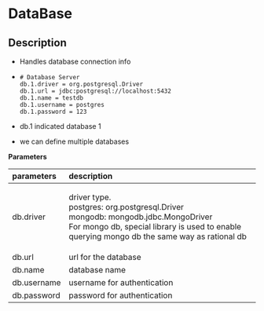 # DataBase

## Description

* Handles database connection info
* ```text
  # Database Server
  db.1.driver = org.postgresql.Driver
  db.1.url = jdbc:postgresql://localhost:5432
  db.1.name = testdb
  db.1.username = postgres
  db.1.password = 123
  ```

* db.1 indicated database 1
* we can define multiple databases



**Parameters**

<table>
  <thead>
    <tr>
      <th style="text-align:left">parameters</th>
      <th style="text-align:left">description</th>
    </tr>
  </thead>
  <tbody>
    <tr>
      <td style="text-align:left">db.driver</td>
      <td style="text-align:left">
        <p>driver type.
          <br />postgres: org.postgresql.Driver
          <br />mongodb: mongodb.jdbc.MongoDriver
          <br />For mongo db, special library is used to enable querying mongo db the
          same way as rational db</p>
        <p></p>
      </td>
    </tr>
    <tr>
      <td style="text-align:left">db.url</td>
      <td style="text-align:left">url for the database</td>
    </tr>
    <tr>
      <td style="text-align:left">db.name</td>
      <td style="text-align:left">database name</td>
    </tr>
    <tr>
      <td style="text-align:left">db.username</td>
      <td style="text-align:left">username for authentication</td>
    </tr>
    <tr>
      <td style="text-align:left">db.password</td>
      <td style="text-align:left">password for authentication</td>
    </tr>
  </tbody>
</table>